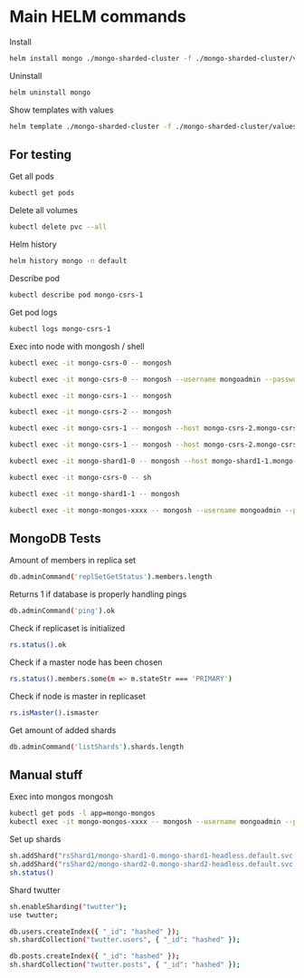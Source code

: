 # Main HELM commands

Install

```bash
helm install mongo ./mongo-sharded-cluster -f ./mongo-sharded-cluster/values.yaml
```

Uninstall

```bash
helm uninstall mongo
```

Show templates with values

```bash
helm template ./mongo-sharded-cluster -f ./mongo-sharded-cluster/values.yaml
```

## For testing

Get all pods

```bash
kubectl get pods
```

Delete all volumes

```bash
kubectl delete pvc --all
```

Helm history

```bash
helm history mongo -n default
```

Describe pod

```bash
kubectl describe pod mongo-csrs-1
```

Get pod logs

```bash
kubectl logs mongo-csrs-1
```

Exec into node with mongosh / shell

```bash
kubectl exec -it mongo-csrs-0 -- mongosh

kubectl exec -it mongo-csrs-0 -- mongosh --username mongoadmin --password securepassword

kubectl exec -it mongo-csrs-1 -- mongosh

kubectl exec -it mongo-csrs-2 -- mongosh

kubectl exec -it mongo-csrs-1 -- mongosh --host mongo-csrs-2.mongo-csrs-headless.default.svc.cluster.local:27017

kubectl exec -it mongo-csrs-1 -- mongosh --host mongo-csrs-2.mongo-csrs-headless.default.svc.cluster.local:27017 --username mongoadmin --password securepassword

kubectl exec -it mongo-shard1-0 -- mongosh --host mongo-shard1-1.mongo-shard1-headless.default.svc.cluster.local:27017

kubectl exec -it mongo-csrs-0 -- sh

kubectl exec -it mongo-shard1-1 -- mongosh

kubectl exec -it mongo-mongos-xxxx -- mongosh --username mongoadmin --password securepassword
```

## MongoDB Tests

Amount of members in replica set

```bash
db.adminCommand('replSetGetStatus').members.length
```

Returns 1 if database is properly handling pings

```bash
db.adminCommand('ping').ok
```

Check if replicaset is initialized

```bash
rs.status().ok
```

Check if a master node has been chosen

```bash
rs.status().members.some(m => m.stateStr === 'PRIMARY')
```

Check if node is master in replicaset

```bash
rs.isMaster().ismaster
```

Get amount of added shards

```bash
db.adminCommand('listShards').shards.length
```

## Manual stuff

Exec into mongos mongosh

```bash
kubectl get pods -l app=mongo-mongos
kubectl exec -it mongo-mongos-xxxx -- mongosh --username mongoadmin --password securepassword --authenticationDatabase admin
```

Set up shards

```bash
sh.addShard("rsShard1/mongo-shard1-0.mongo-shard1-headless.default.svc.cluster.local:27017");
sh.addShard("rsShard2/mongo-shard2-0.mongo-shard2-headless.default.svc.cluster.local:27017");
sh.status()
```

Shard twutter

```bash
sh.enableSharding("twutter");
use twutter;

db.users.createIndex({ "_id": "hashed" });
sh.shardCollection("twutter.users", { "_id": "hashed" });

db.posts.createIndex({ "_id": "hashed" });
sh.shardCollection("twutter.posts", { "_id": "hashed" });
```